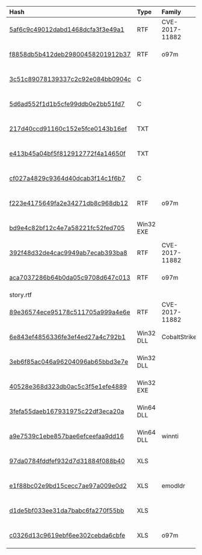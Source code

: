 |Hash|Type|Family|Frist_Seen|Name|
|:--|:--|:--|:--|:--|
|[5af6c9c49012dabd1468dcfa3f3e49a1](https://www.virustotal.com/gui/file/5af6c9c49012dabd1468dcfa3f3e49a1)|RTF|CVE-2017-11882|2018-12-09 10:46:48|Academic_32.doc|
|[f8858db5b412deb29800458201912b37](https://www.virustotal.com/gui/file/f8858db5b412deb29800458201912b37)|RTF|o97m|2018-07-11 16:07:21|attachment|
|[3c51c89078139337c2c92e084bb0904c](https://www.virustotal.com/gui/file/3c51c89078139337c2c92e084bb0904c)|C||2018-06-04 06:46:02|TOP_NEWS_Japan_to_Support_the_Election.js|
|[5d6ad552f1d1b5cfe99ddb0e2bb51fd7](https://www.virustotal.com/gui/file/5d6ad552f1d1b5cfe99ddb0e2bb51fd7)|C||2018-06-04 06:35:09|Philippines-draws-three-hard-new-lines-on-china .js|
|[217d40ccd91160c152e5fce0143b16ef](https://www.virustotal.com/gui/file/217d40ccd91160c152e5fce0143b16ef)|TXT||2018-06-04 04:33:52|CNR.Movement.mp4.js|
|[e413b45a04bf5f812912772f4a14650f](https://www.virustotal.com/gui/file/e413b45a04bf5f812912772f4a14650f)|TXT||2018-06-01 07:26:28|[pdf]Interview-Questions.pdf.js|
|[cf027a4829c9364d40dcab3f14c1f6b7](https://www.virustotal.com/gui/file/cf027a4829c9364d40dcab3f14c1f6b7)|C||2018-05-23 09:34:42|[docx]Interview-Questions.docx.js|
|[f223e4175649fa2e34271db8c968db12](https://www.virustotal.com/gui/file/f223e4175649fa2e34271db8c968db12)|RTF|o97m|2018-01-31 02:34:04|9d0c4ec62abe79e754eaa2fd7696f98441bc783781d8656065cddfae3dbf503e.bin|
|[bd9e4c82bf12c4e7a58221fc52fed705](https://www.virustotal.com/gui/file/bd9e4c82bf12c4e7a58221fc52fed705)|Win32 EXE||2017-12-24 14:28:34|VirusShare_bd9e4c82bf12c4e7a58221fc52fed705|
|[392f48d32de4cac9949ab7ecab393ba8](https://www.virustotal.com/gui/file/392f48d32de4cac9949ab7ecab393ba8)|RTF|CVE-2017-11882|2017-12-22 07:59:25|Question about story.doc|
|[aca7037286b64b0da05c9708d647c013](https://www.virustotal.com/gui/file/aca7037286b64b0da05c9708d647c013)|RTF|o97m|2017-12-06 18:13:06|Questions about the story.rtf|
|[89e36574ece95178c511705a999a4e6e](https://www.virustotal.com/gui/file/89e36574ece95178c511705a999a4e6e)|RTF|CVE-2017-11882|2017-11-19 16:35:25|c63ccc5c08c3863d7eb330b69f96c1bcf1e031201721754132a4c4d0baff36f8.rtf|
|[6e843ef4856336fe3ef4ed27a4c792b1](https://www.virustotal.com/gui/file/6e843ef4856336fe3ef4ed27a4c792b1)|Win32 DLL|CobaltStrike|2017-08-16 15:30:56|myfile.exe|
|[3eb6f85ac046a96204096ab65bbd3e7e](https://www.virustotal.com/gui/file/3eb6f85ac046a96204096ab65bbd3e7e)|Win32 DLL||2017-08-04 16:18:02|green.ddd|
|[40528e368d323db0ac5c3f5e1efe4889](https://www.virustotal.com/gui/file/40528e368d323db0ac5c3f5e1efe4889)|Win32 EXE||2017-06-19 18:56:12|mt.exe|
|[3fefa55daeb167931975c22df3eca20a](https://www.virustotal.com/gui/file/3fefa55daeb167931975c22df3eca20a)|Win64 DLL||2017-03-23 06:04:29|filedata|
|[a9e7539c1ebe857bae6efceefaa9dd16](https://www.virustotal.com/gui/file/a9e7539c1ebe857bae6efceefaa9dd16)|Win64 DLL|winnti|2015-10-23 04:09:23| |
|[97da0784fddfef932d7d31884f088b40](https://www.virustotal.com/gui/file/97da0784fddfef932d7d31884f088b40)|XLS||2015-10-02 07:02:19|/home/virustotal/sample/97DA0784FDDFEF932D7D31884F088B40|
|[e1f88bc02e9bd15cecc7ae97a009e0d2](https://www.virustotal.com/gui/file/e1f88bc02e9bd15cecc7ae97a009e0d2)|XLS|emodldr|2015-05-27 01:20:00|/home/virustotal/sample/E1F88BC02E9BD15CECC7AE97A009E0D2|
|[d1de5bf033ee31da7babc6fa270f55bb](https://www.virustotal.com/gui/file/d1de5bf033ee31da7babc6fa270f55bb)|XLS||2015-04-07 00:25:51|/home/virustotal/sample/D1DE5BF033EE31DA7BABC6FA270F55BB|
|[c0326d13c9619ebf6ee302cebda6cbfe](https://www.virustotal.com/gui/file/c0326d13c9619ebf6ee302cebda6cbfe)|XLS|o97m|2015-01-18 05:07:39|/home/virustotal/sample/C0326D13C9619EBF6EE302CEBDA6CBFE|
